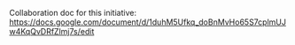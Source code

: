 Collaboration doc for this initiative: https://docs.google.com/document/d/1duhM5Ufkq_doBnMvHo65S7cplmUJw4KqQvDRfZlmj7s/edit
